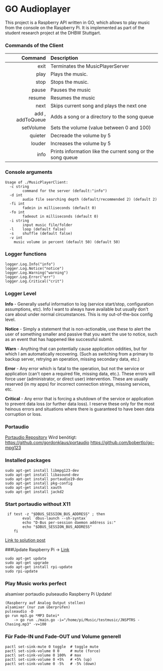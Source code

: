 # GO Audioplayer

This project is a Raspberry API written in GO, which allows to play music from the console on the Raspberry Pi. It is implemented as part of the student research project at the DHBW Stuttgart.


### Commands of the Client
| Command | Description |
| ---: | :--- |
| exit | Terminates the MusicPlayerServer|
| play | Plays the music. |
| stop | Stops the music. |
| pause | Pauses the music |
| resume | Resumes the music |
| next | Skips current song and plays the next one |
| add , addToQueue | Adds a song or a directory to the song queue |
| setVolume | Sets the volume (value between 0 and 100) |
| quieter | Decreade the volume by 5 |
| louder | Increases the volume by 5 |
| info | Prints information like the current song or the song queue| 

### Console arguments

```
Usage of ./MusicPlayerClient:
  -c string
        command for the server (default:"info")
  -d int
    	audio file searching depth (default/recommended 2) (default 2)
  -fi int
    	fadein in milliseconds (default 0)
  -fo int
    	fadeout in milliseconds (default 0)
  -i string
    	input music file/folder
  -l    loop (default false)
  -s	shuffle (default false)
  -v int
   	music volume in percent (default 50) (default 50)
```

### Logger functions
```
logger.Log.Info("info")
logger.Log.Notice("notice")
logger.Log.Warning("warning")
logger.Log.Error("err")
logger.Log.Critical("crit")
```

### Logger Level
**Info** - Generally useful information to log (service start/stop, configuration assumptions, etc). Info I want to always have available but usually don't care about under normal circumstances. This is my out-of-the-box config level.

**Notice** - Simply a statement that is non-actionable, use these to alert the user of something smaller and passive that you want the use to notice, such as an event that has happened like successful submit.

**Warn** - Anything that can potentially cause application oddities, but for which I am automatically recovering. (Such as switching from a primary to backup server, retrying an operation, missing secondary data, etc.)

**Error** - Any error which is fatal to the operation, but not the service or application (can't open a required file, missing data, etc.). These errors will force user (administrator, or direct user) intervention. These are usually reserved (in my apps) for incorrect connection strings, missing services, etc.

**Critical** - Any error that is forcing a shutdown of the service or application to prevent data loss (or further data loss). I reserve these only for the most heinous errors and situations where there is guaranteed to have been data corruption or loss.

### Portaudio

[Portaudio Repository](https://github.com/gordonklaus/portaudio)
Wird benötigt:
https://github.com/gordonklaus/portaudio
https://github.com/bobertlo/go-mpg123

### Installed packages

```
sudo apt-get install libmpg123-dev
sudo apt-get install libasound-dev
sudo apt-get install portaudio19-dev
sudo apt-get install pkg-config
sudo apt-get install xauth
sudo apt-get install jackd2
```

### Start portaudio without X11

```
 if test -z "$DBUS_SESSION_BUS_ADDRESS" ; then
        eval `dbus-launch --sh-syntax`
        echo "D-Bus per-session daemon address is:"
        echo "$DBUS_SESSION_BUS_ADDRESS"
    fi
```
[Link to solution post](https://bugs.debian.org/cgi-bin/bugreport.cgi?bug=690530)

###Update Raspberry Pi
 -> [Link](https://www.datenreise.de/raspberry-pi-firmware-update/)
```
sudo apt-get update
sudo apt-get upgrade
sudo apt-get install rpi-update
sudo rpi-update
```


### Play Music works perfect
alsamixer
portaudio
pulseaudio
Raspberry Pi Update!

```
(Raspberry auf Analog Output stellen)
alsamixer (nur zum überprüfen)
pulseaudio -D
go run mp3.go *MP3 Datei*
    -> go run ./main.go -i="/home/pi/Music/testmusic/JNSPTRS - Chasing.mp3" -v=100

```

### Für Fade-IN und Fade-OUT und Volume generell
```
pactl set-sink-mute 0 toggle  # toggle mute
pactl set-sink-volume 0 0     # mute (force)
pactl set-sink-volume 0 100%  # max
pactl set-sink-volume 0 +5%   # +5% (up)
pactl set-sink-volume 0 -5%   # -5% (down)
```
